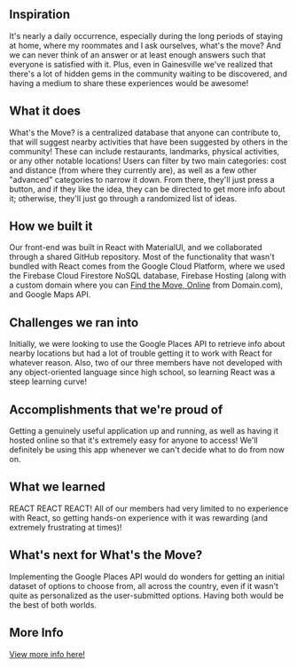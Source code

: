## Inspiration
It's nearly a daily occurrence, especially during the long periods of staying at home, where my roommates and I ask ourselves, what's the move? And we can never think of an answer or at least enough answers such that everyone is satisfied with it. Plus, even in Gainesville we've realized that there's a lot of hidden gems in the community waiting to be discovered, and having a medium to share these experiences would be awesome!

## What it does
What's the Move? is a centralized database that anyone can contribute to, that will suggest nearby activities that have been suggested by others in the community! These can include restaurants, landmarks, physical activities, or any other notable locations! Users can filter by two main categories: cost and distance (from where they currently are), as well as a few other "advanced" categories to narrow it down. From there, they'll just press a button, and if they like the idea, they can be directed to get more info about it; otherwise, they'll just go through a randomized list of ideas.

## How we built it
Our front-end was built in React with MaterialUI, and we collaborated through a shared GitHub repository. Most of the functionality that wasn't bundled with React comes from the Google Cloud Platform, where we used the Firebase Cloud Firestore NoSQL database, Firebase Hosting (along with a custom domain where you can [Find the Move, Online](https://findthemove.online/) from Domain.com), and Google Maps API. 

## Challenges we ran into
Initially, we were looking to use the Google Places API to retrieve info about nearby locations but had a lot of trouble getting it to work with React for whatever reason. Also, two of our three members have not developed with any object-oriented language since high school, so learning React was a steep learning curve!

## Accomplishments that we're proud of
Getting a genuinely useful application up and running, as well as having it hosted online so that it's extremely easy for anyone to access! We'll definitely be using this app whenever we can't decide what to do from now on.

## What we learned
REACT REACT REACT! All of our members had very limited to no experience with React, so getting hands-on experience with it was rewarding (and extremely frustrating at times)!

## What's next for What's the Move?
Implementing the Google Places API would do wonders for getting an initial dataset of options to choose from, all across the country, even if it wasn't quite as personalized as the user-submitted options. Having both would be the best of both worlds.

## More Info
[View more info here!](https://devpost.com/software/what-s-the-move-5lmqed)
